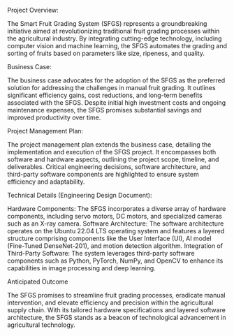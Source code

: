 Project Overview:

The Smart Fruit Grading System (SFGS) represents a groundbreaking initiative aimed at revolutionizing traditional fruit grading processes within the agricultural industry. By integrating cutting-edge technology, including computer vision and machine learning, the SFGS automates the grading and sorting of fruits based on parameters like size, ripeness, and quality.

Business Case:

The business case advocates for the adoption of the SFGS as the preferred solution for addressing the challenges in manual fruit grading. It outlines significant efficiency gains, cost reductions, and long-term benefits associated with the SFGS. Despite initial high investment costs and ongoing maintenance expenses, the SFGS promises substantial savings and improved productivity over time.

Project Management Plan:

The project management plan extends the business case, detailing the implementation and execution of the SFGS project. It encompasses both software and hardware aspects, outlining the project scope, timeline, and deliverables. Critical engineering decisions, software architecture, and third-party software components are highlighted to ensure system efficiency and adaptability.

Technical Details (Engineering Design Document):

Hardware Components: The SFGS incorporates a diverse array of hardware components, including servo motors, DC motors, and specialized cameras such as an X-ray camera.
Software Architecture: The software architecture operates on the Ubuntu 22.04 LTS operating system and features a layered structure comprising components like the User Interface (UI), AI model (Fine-Tuned DenseNet-201), and motion detection algorithm.
Integration of Third-Party Software: The system leverages third-party software components such as Python, PyTorch, NumPy, and OpenCV to enhance its capabilities in image processing and deep learning.

Anticipated Outcome

The SFGS promises to streamline fruit grading processes, eradicate manual intervention, and elevate efficiency and precision within the agricultural supply chain. With its tailored hardware specifications and layered software architecture, the SFGS stands as a beacon of technological advancement in agricultural technology.

